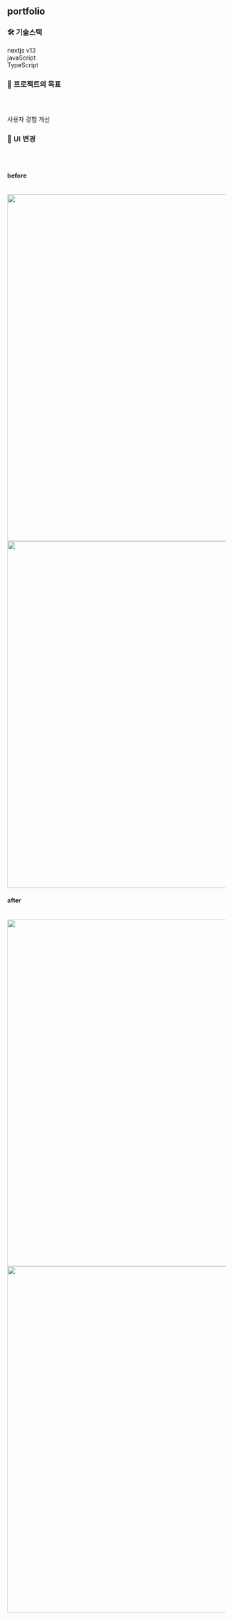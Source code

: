 ## portfolio

### 🛠 기술스택 

nextjs v13
<br/>
javaScript
<br/>
TypeScript

### 🚩 프로젝트의 목표

<a href="https://parkgain.tistory.com/54" style="text-decoration : none; font-size:20px; color : white;">검색엔진 최적화</a>

사용자 경험 개선

### 🎨 UI 변경

<a href="https://parkgain.tistory.com/55#https://www.parkgaini.com/_(%EC%A0%9C_%ED%8F%AC%ED%8A%B8%ED%8F%B4%EB%A6%AC%EC%98%A4_%EC%82%AC%EC%9D%B4%ED%8A%B8%EC%9E%85%EB%8B%88%EB%8B%A4.)" style="text-decoration : none; font-size:20px; color : white;">UI 개선시 고려한 점</a>

#### before
<br/>
<div align="center">
<img src="https://user-images.githubusercontent.com/84880886/222048556-73d47abf-3690-4d09-ba77-14e40c269dc1.jpg" width="800"/>
<img src="https://user-images.githubusercontent.com/84880886/222048563-bc1e1e01-543e-464e-822f-b378257f8b5c.jpg" width="800"/>
</div>

#### after
<br/>
<div align="center">
<img src="https://user-images.githubusercontent.com/84880886/226880887-db25ab91-8266-4591-a240-39e40c66b956.jpg" width="800"/>
<img src="https://user-images.githubusercontent.com/84880886/226880901-9f04e476-434d-4695-a1fa-f8e852f810e3.jpg" width="800"/>
</div>
